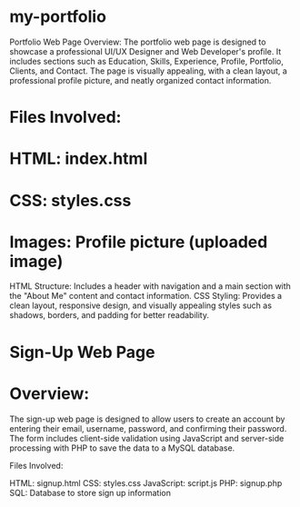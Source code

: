 # my-portfolio
Portfolio Web Page
Overview:
The portfolio web page is designed to showcase a professional UI/UX Designer and Web Developer's profile. It includes sections such as Education, Skills, Experience, Profile, Portfolio, Clients, and Contact. The page is visually appealing, with a clean layout, a professional profile picture, and neatly organized contact information.

# Files Involved:

# HTML: index.html
# CSS: styles.css
# Images: Profile picture (uploaded image)
HTML Structure: Includes a header with navigation and a main section with the "About Me" content and contact information.
CSS Styling: Provides a clean layout, responsive design, and visually appealing styles such as shadows, borders, and padding for better readability.

# Sign-Up Web Page
# Overview:
The sign-up web page is designed to allow users to create an account by entering their email, username, password, and confirming their password. The form includes client-side validation using JavaScript and server-side processing with PHP to save the data to a MySQL database.

Files Involved:

HTML: signup.html
CSS: styles.css
JavaScript: script.js
PHP: signup.php
SQL: Database to store sign up information 
